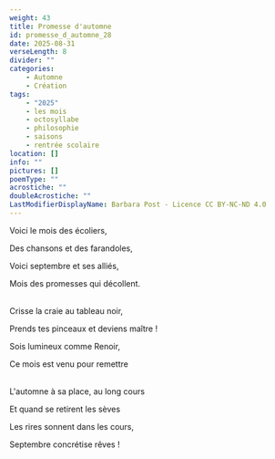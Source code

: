 ```yaml
---
weight: 43
title: Promesse d'automne
id: promesse_d_automne_28
date: 2025-08-31
verseLength: 8
divider: ""
categories:
    - Automne
    - Création
tags:
    - "2025"
    - les mois
    - octosyllabe
    - philosophie
    - saisons
    - rentrée scolaire
location: []
info: ""
pictures: []
poemType: ""
acrostiche: ""
doubleAcrostiche: ""
LastModifierDisplayName: Barbara Post - Licence CC BY-NC-ND 4.0
---
```

Voici le mois des écoliers,

Des chansons et des farandoles,

Voici septembre et ses alliés,

Mois des promesses qui décollent.

 \
Crisse la craie au tableau noir,

Prends tes pinceaux et deviens maître !

Sois lumineux comme Renoir,

Ce mois est venu pour remettre

 \
L'automne à sa place, au long cours

Et quand se retirent les sèves

Les rires sonnent dans les cours,

Septembre concrétise rêves !

